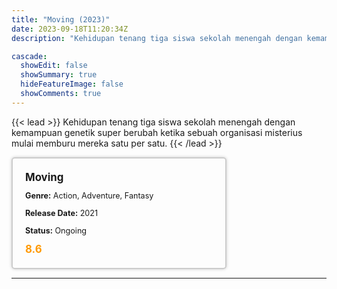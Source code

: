 ```yaml
---
title: "Moving (2023)"
date: 2023-09-18T11:20:34Z
description: "Kehidupan tenang tiga siswa sekolah menengah dengan kemampuan genetik super berubah ketika sebuah organisasi misterius mulai memburu mereka satu per satu."

cascade:
  showEdit: false
  showSummary: true
  hideFeatureImage: false
  showComments: true
---
```


{{< lead >}}
Kehidupan tenang tiga siswa sekolah menengah dengan kemampuan genetik super berubah ketika sebuah organisasi misterius mulai memburu mereka satu per satu.
{{< /lead >}}

<style>

/* CSS for the movie information box */
        .movie-box {
            width: 300px;
            padding: 20px;
            border: 2px solid #ccc; /* Border added */
            border-radius: 5px;
            box-shadow: 0 0 5px rgba(0, 0, 0, 0.2);
        }

        /* CSS for movie title */
        .movie-title {
            font-size: 1.2em;
            font-weight: bold;
            margin-bottom: 10px;
        }

        /* CSS for movie details */
        .movie-details {
            font-size: 0.9em;
            margin-bottom: 10px;
        }

        /* CSS for movie rating */
        .movie-rating {
            font-size: 1.2em;
            font-weight: bold;
            color: #ff9900; /* IMDb's rating color */
        }
</style>

 <div class="movie-box">
        <div class="movie-title">Moving</div>
        <div class="movie-details">
            <p><strong>Genre:</strong> Action, Adventure, Fantasy</p>
            <p><strong>Release Date:</strong> 2021</p>
            <p><strong>Status:</strong> Ongoing</p>
        </div>
        <div class="movie-rating">8.6</div>
    </div>

---